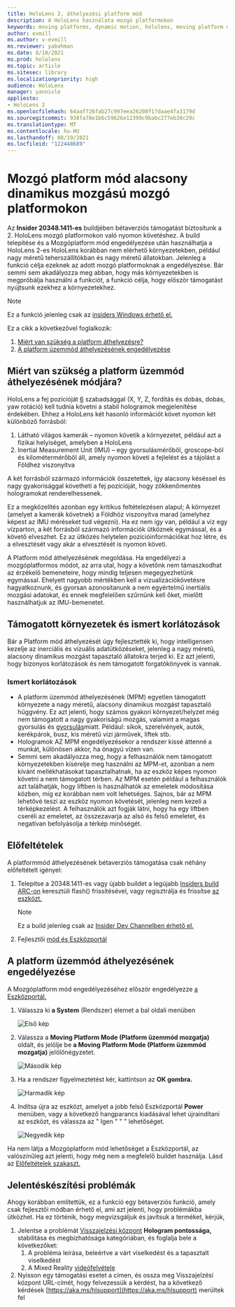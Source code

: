 ```yaml
---
title: HoloLens 2. áthelyezési platform mód
description: A HoloLens használata mozgó platformokon
keywords: moving platforms, dynamic motion, hololens, moving platform mode
author: evmill
ms.author: v-evmill
ms.reviewer: yabahman
ms.date: 8/10/2021
ms.prod: hololens
ms.topic: article
ms.sitesec: library
ms.localizationpriority: high
audience: HoloLens
manager: yannisle
appliesto:
- HoloLens 2
ms.openlocfilehash: 64aaf726fab27c997eea26208f17daae4fa3179d
ms.sourcegitcommit: 938fa78e1b6c59626e12399c9babc277eb30c29c
ms.translationtype: MT
ms.contentlocale: hu-HU
ms.lasthandoff: 08/19/2021
ms.locfileid: "122448689"
---
```

# <a name="moving-platform-mode-on-low-dynamic-motion-moving-platforms"></a>Mozgó platform mód alacsony dinamikus mozgású mozgó platformokon

Az **Insider 20348.1411-es** buildjében bétaverziós támogatást biztosítunk a 2. HoloLens mozgó platformokon való nyomon követéshez. A build telepítése és a Mozgóplatform mód engedélyezése után használhatja a HoloLens 2-es HoloLens korábban nem elérhető környezetekben, például nagy méretű teherszállítókban és nagy méretű állatokban. Jelenleg a funkció célja ezeknek az adott mozgó platformoknak a engedélyezése. Bár semmi sem akadályozza meg abban, hogy más környezetekben is megpróbálja használni a funkciót, a funkció célja, hogy először támogatást nyújtsunk ezekhez a környezetekhez.

> [!NOTE]
> Ez a funkció jelenleg csak az [insiders Windows érhető el.](hololens-insider.md)

Ez a cikk a következővel foglalkozik:

1. [Miért van szükség a platform áthelyezésre?](#why-moving-platform-mode-is-necessary)
1. [A platform üzemmód áthelyezésének engedélyezése](#enabling-moving-platform-mode)

## <a name="why-moving-platform-mode-is-necessary"></a>Miért van szükség a platform üzemmód áthelyezésének módjára?

HoloLens a fej pozícióját [6](https://en.wikipedia.org/wiki/Six_degrees_of_freedom) szabadsággal (X, Y, Z, fordítás és dobás, dobás, yaw rotáció) kell tudnia követni a stabil hologramok megjelenítése érdekében. Ehhez a HoloLens két hasonló információt követ nyomon két különböző forrásból:

1. Látható világos kamerák – nyomon követik a környezetet, például azt a fizikai helyiséget, amelyben a HoloLens
1. Inertial Measurement Unit (IMU) – egy gyorsulásmérőből, groscope-ból és kilométermérőből áll, amely nyomon követi a fejlelést és a tájolást a Földhez viszonyítva

A két forrásból származó információk összetettek, így alacsony késéssel és nagy gyakorisággal követheti a fej pozícióját, hogy zökkenőmentes hologramokat renderelhessenek.

Ez a megközelítés azonban egy kritikus feltételezésen alapul; A környezet (amelyet a kamerák követnek) a Földhöz viszonyítva marad (amelyhez képest az IMU méréseket tud végezni). Ha ez nem így van, például a víz egy vízparton, a két forrásból származó információk ütköznek egymással, és a követő elveszhet. Ez az ütközés helytelen pozícióinformációkat hoz létre, és a elvesztését vagy akár a elvesztését is nyomon követi.

A Platform mód áthelyezésének megoldása. Ha engedélyezi a mozgóplatformos módot, az arra utal, hogy a követőnk nem támaszkodhat az érzékelő bemeneteire, hogy mindig teljesen megegyezhetünk egymással. Ehelyett nagyobb mértékben kell a vizualizációkövetésre hagyatkoznunk, és gyorsan azonosítanunk a nem egyértelmű inertiális mozgási adatokat, és ennek megfelelően szűrnünk kell őket, mielőtt használhatjuk az IMU-bemenetet.

## <a name="supported-environments-and-known-limitations"></a>Támogatott környezetek és ismert korlátozások

Bár a Platform mód áthelyezését úgy fejlesztették ki, hogy intelligensen kezelje az inerciális és vizuális adatütközéseket, jelenleg a nagy méretű, alacsony dinamikus mozgást tapasztaló állatokra terjed ki. Ez azt jelenti, hogy bizonyos korlátozások és nem támogatott forgatókönyvek is vannak.

### <a name="known-limitations"></a>Ismert korlátozások

- A platform üzemmód áthelyezésének (MPM) egyetlen támogatott környezete a nagy méretű, alacsony dinamikus mozgást tapasztaló hüggvény. Ez azt jelenti, hogy számos  gyakori környezet/helyzet még nem támogatott a nagy gyakoriságú mozgás, valamint a magas gyorsulás és [gyorsulás](https://en.wikipedia.org/wiki/Jerk_(physics))miatt. Például: síkok, szerelvények, autók, kerékpárok, busz, kis méretű vízi járművek, liftek stb.
- Hologramok AZ MPM engedélyezésekor a rendszer kissé áttenné a munkát, különösen akkor, ha önagyú vízen van.
- Semmi sem akadályozza meg, hogy a felhasználók nem támogatott környezetekben kísérelje meg használni az MPM-et, azonban a nem kívánt mellékhatásokat tapasztalhatnak, ha az eszköz képes nyomon követni a nem támogatott térben. Az MPM esetén például a felhasználók azt találhatják, hogy liftben is használhatók az emeletek módosítása közben, míg ez korábban nem volt lehetséges. Sajnos, bár az MPM lehetővé teszi az eszköz nyomon követését, jelenleg nem kezeli a térképkezelést. A felhasználók azt fogják látni, hogy ha egy liftben cseréli az emeletet, az összezavarja az alsó és felső emeletet, és negatívan befolyásolja a térkép minőségét.

## <a name="prerequisites"></a>Előfeltételek

A platformmód áthelyezésének bétaverziós támogatása csak néhány előfeltételt igényel:

1. Telepítse a 20348.1411-es vagy újabb buildet a legújabb [Insiders build ARC-on](hololens-insider.md#ffu-download-and-flash-directions) keresztüli flash() frissítésével, vagy regisztrálja és frissítse [az eszközt.](hololens-insider.md#start-receiving-insider-builds)

   > [!NOTE]
   > Ez a build jelenleg csak az [Insider Dev Channelben érhető el.](hololens-insider.md#start-receiving-insider-builds)

2. Fejlesztői [mód és Eszközportál](/mixed-reality/develop/platform-capabilities-and-apis/using-the-windows-device-portal)

## <a name="enabling-moving-platform-mode"></a>A platform üzemmód áthelyezésének engedélyezése

A Mozgóplatform mód engedélyezéséhez először engedélyezze [a Eszközportál.](/windows/mixed-reality/develop/platform-capabilities-and-apis/using-the-windows-device-portal)

1. Válassza ki **a System** (Rendszer) elemet a bal oldali menüben

   ![Első kép](.\images\moving-platform-1z.png)

2. Válassza a **Moving Platform Mode (Platform üzemmód mozgatja)** oldalt, és jelölje be **a Moving Platform Mode (Platform üzemmód mozgatja)** jelölőnégyzetet.

    ![Második kép](.\images\moving-platform-2z.png)

3. Ha a rendszer figyelmeztetést kér, kattintson az **OK gombra.**

   ![Harmadik kép](.\images\moving-platform-3z.png)

4. Indítsa újra az eszközt, amelyet a jobb felső Eszközportál **Power** menüben, vagy a következő hangparancs kiadásával lehet újraindítani az eszközt, és válassza az &quot; Igen &quot; &quot; &quot; lehetőséget.

   ![Negyedik kép](.\images\moving-platform-4z.png)

Ha nem látja a Mozgóplatform mód lehetőséget a Eszközportál, az valószínűleg azt jelenti, hogy még nem a megfelelő buildet használja. Lásd az [Előfeltételek szakaszt.](#prerequisites)

## <a name="reporting-issues"></a>Jelentéskészítési problémák

Ahogy korábban említettük, ez a funkció egy bétaverziós funkció, amely csak fejlesztői módban érhető el, ami azt jelenti, hogy problémákba ütközhet. Ha ez történik, hogy megvizsgáljuk és javítsuk a terméket, kérjük,

1. Jelentse a problémát [Visszajelzési központ](hololens-feedback.md) **Hologram pontossága,** stabilitása és megbízhatósága kategóriában, és foglalja bele a következőket:
    1. A probléma leírása, beleértve a várt viselkedést és a tapasztalt viselkedést
    1. A Mixed Reality [videófelvétele](holographic-photos-and-videos.md#capture-a-mixed-reality-video)
2.  Nyisson egy támogatási esetet a címen, és ossza meg Visszajelzési központ URL-címét, hogy felvezessük a kérdést, ha a következő kérdések [https://aka.ms/hlsupport](https://aka.ms/hlsupport) merültek fel